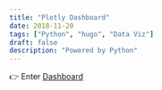 ```yaml
---
title: "Plotly Dashboard"
date: 2018-11-20
tags: ["Python", "hugo", "Data Viz"]
draft: false
description: "Powered by Python"
---
```

👉 Enter [Dashboard](https://plot.ly/dashboard/qqgg:12/present)


